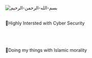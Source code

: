 ![بسم-الله-الرحمن-الرحيم](https://github.com/user-attachments/assets/5bf7d5e9-45b9-4723-9339-581ad4c5a730)





<br>
🐬Highly Intersted with Cyber Security 
 <br />
<br >
 <br />
<br >
 <br />
🐬Doing my things with Islamic morality
